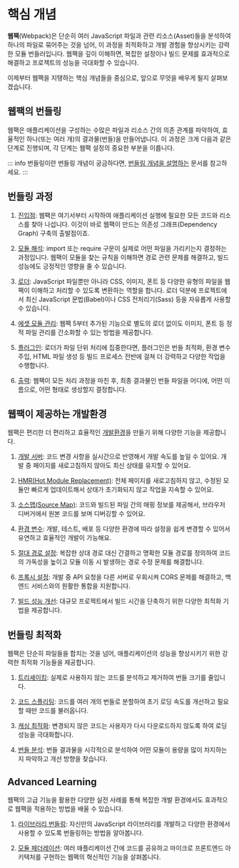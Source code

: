# 핵심 개념

**웹팩**(Webpack)은 단순히 여러 JavaScript 파일과 관련 리소스(Asset)들을 분석하여 하나의 파일로 묶어주는 것을 넘어, 이 과정을 최적화하고 개발 경험을 향상시키는 강력한 모듈 번들러입니다. 웹팩을 깊이 이해하면, 복잡한 설정이나 빌드 문제를 효과적으로 해결하고 프로젝트의 성능을 극대화할 수 있습니다.

이제부터 웹팩을 지탱하는 핵심 개념들을 중심으로, 앞으로 무엇을 배우게 될지 살펴보겠습니다.

## 웹팩의 번들링

웹팩은 애플리케이션을 구성하는 수많은 파일과 리소스 간의 의존 관계를 파악하여, 효율적인 하나(또는 여러 개)의 결과물(번들)을 만들어냅니다. 
이 과정은 크게 다음과 같은 단계로 진행되며, 각 단계는 웹팩 설정의 중요한 부분을 이룹니다.

::: info 번들링이란
번들링 개념이 궁금하다면, [번들링 개념을 설명하는](/overview) 문서를 참고하세요.
:::

## 번들링 과정

1. [진입점](../reference/entry): 웹팩은 여기서부터 시작하여 애플리케이션 실행에 필요한 모든 코드와 리소스를 찾아 나섭니다. 이것이 바로 웹팩이 만드는 의존성 그래프(Dependency Graph) 구축의 출발점이죠.


2. [모듈 해석](../reference/resolution): import 또는 require 구문이 실제로 어떤 파일을 가리키는지 결정하는 과정입니다. 웹팩이 모듈을 찾는 규칙을 이해하면 경로 관련 문제를 해결하고, 빌드 성능에도 긍정적인 영향을 줄 수 있습니다.

3. [로더](../reference/loader): JavaScript 파일뿐만 아니라 CSS, 이미지, 폰트 등 다양한 유형의 파일을 웹팩이 이해하고 처리할 수 있도록 변환하는 역할을 합니다. 로더 덕분에 프로젝트에서 최신 JavaScript 문법(Babel)이나 CSS 전처리기(Sass) 등을 자유롭게 사용할 수 있습니다.

4. [에셋 모듈 관리](../reference/asset-modules): 웹팩 5부터 추가된 기능으로 별도의 로더 없이도 이미지, 폰트 등 정적 파일 관리를 간소화할 수 있는 방법을 제공합니다.

5. [플러그인](../reference/plugin): 로더가 파일 단위 처리에 집중한다면, 플러그인은 번들 최적화, 환경 변수 주입, HTML 파일 생성 등 빌드 프로세스 전반에 걸쳐 더 강력하고 다양한 작업을 수행합니다.

6. [출력](../reference/output): 웹팩이 모든 처리 과정을 마친 후, 최종 결과물인 번들 파일을 어디에, 어떤 이름으로, 어떤 형태로 생성할지 결정합니다.

## 웹팩이 제공하는 개발환경

웹팩은 편리한 더 편리하고 효율적인 [개발환경](../reference/dev/overview)을 만들기 위해 다양한 기능을 제공합니다.

1. [개발 서버](../reference/dev/dev-server): 코드 변경 사항을 실시간으로 반영해서 개발 속도를 높일 수 있어요. 개발 중 페이지를 새로고침하지 않아도 최신 상태를 유지할 수 있어요.

2. [HMR(Hot Module Replacement)](../reference/dev/hmr): 전체 페이지를 새로고침하지 않고, 수정된 모듈만 빠르게 업데이트해서 상태가 초기화되지 않고 작업을 지속할 수 있어요.

3. [소스맵(Source Map)](../reference/dev/source-map): 코드와 빌드된 파일 간의 매핑 정보를 제공해서, 브라우저 디버거에서 원본 코드를 보며 디버깅할 수 있어요.

4. [환경 변수](../reference/dev/env-variable): 개발, 테스트, 배포 등 다양한 환경에 따라 설정을 쉽게 변경할 수 있어서 유연하고 효율적인 개발이 가능해요.

5. [절대 경로 설정](../reference/alias): 복잡한 상대 경로 대신 간결하고 명확한 모듈 경로를 정의하여 코드의 가독성을 높이고 모듈 이동 시 발생하는 경로 수정 문제를 해결합니다.

6. [프록시 설정](../reference/dev/proxy): 개발 중 API 요청을 다른 서버로 우회시켜 CORS 문제를 해결하고, 백엔드 서비스와의 원활한 통합을 지원합니다.

7. [빌드 성능 개선](../reference/dev/build-performance): 대규모 프로젝트에서 빌드 시간을 단축하기 위한 다양한 최적화 기법을 제공합니다.

## 번들링 최적화

웹팩은 단순히 파일들을 합치는 것을 넘어, 애플리케이션의 성능을 향상시키기 위한 강력한 최적화 기능들을 제공합니다. 

1. [트리셰이킹](../reference/optimization/tree-shaking): 실제로 사용하지 않는 코드를 분석하고 제거하여 번들 크기를 줄입니다.

2. [코드 스플리팅](../reference/optimization/code-splitting): 코드를 여러 개의 번들로 분할하여 초기 로딩 속도를 개선하고 필요할 때만 코드를 불러옵니다.

3. [캐싱 최적화](../reference/optimization/caching): 변경되지 않은 코드는 사용자가 다시 다운로드하지 않도록 하여 로딩 성능을 극대화합니다.

4. [번들 분석](../reference/optimization/bundle-analysis): 번들 결과물을 시각적으로 분석하여 어떤 모듈이 용량을 많이 차지하는지 파악하고 개선 방향을 찾습니다.

## Advanced Learning

웹팩의 고급 기능을 활용한 다양한 실전 사례를 통해 복잡한 개발 환경에서도 효과적으로 웹팩을 적용하는 방법을 배울 수 있습니다.

1. [라이브러리 번들링](../reference/advanced/library): 자신만의 JavaScript 라이브러리를 개발하고 다양한 환경에서 사용할 수 있도록 번들링하는 방법을 알아봅니다.

2. [모듈 페더레이션](../reference/advanced/micro-frontend): 여러 애플리케이션 간에 코드를 공유하고 마이크로 프론트엔드 아키텍처를 구현하는 웹팩의 혁신적인 기능을 살펴봅니다.

